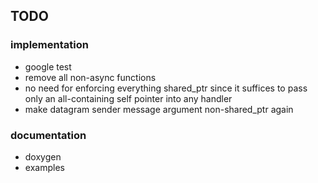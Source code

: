 ## TODO

### implementation
- google test
- remove all non-async functions
- no need for enforcing everything shared_ptr since it suffices to pass only an all-containing self pointer into any handler
- make datagram sender message argument non-shared_ptr again

### documentation
- doxygen 
- examples